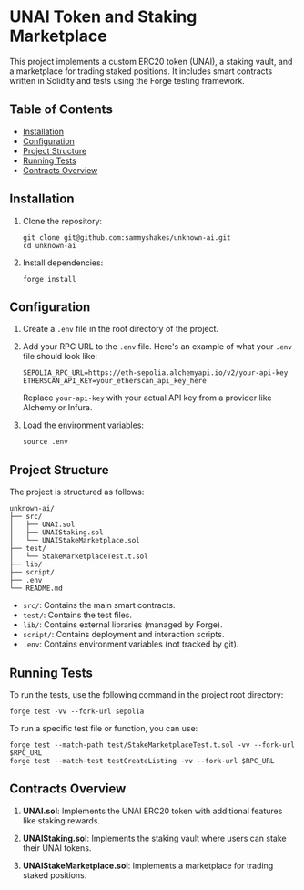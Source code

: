 # UNAI Token and Staking Marketplace

This project implements a custom ERC20 token (UNAI), a staking vault, and a marketplace for trading staked positions. It includes smart contracts written in Solidity and tests using the Forge testing framework.

## Table of Contents

- [Installation](#installation)
- [Configuration](#configuration)
- [Project Structure](#project-structure)
- [Running Tests](#running-tests)
- [Contracts Overview](#contracts-overview)

## Installation

1. Clone the repository:
   ```
   git clone git@github.com:sammyshakes/unknown-ai.git
   cd unknown-ai
   ```

2. Install dependencies:
   ```
   forge install
   ```

## Configuration

1. Create a `.env` file in the root directory of the project.

2. Add your RPC URL to the `.env` file. Here's an example of what your `.env` file should look like:

   ```
   SEPOLIA_RPC_URL=https://eth-sepolia.alchemyapi.io/v2/your-api-key
   ETHERSCAN_API_KEY=your_etherscan_api_key_here
   ```

   Replace `your-api-key` with your actual API key from a provider like Alchemy or Infura.
   

3. Load the environment variables:
   ```
   source .env
   ```

## Project Structure

The project is structured as follows:

```
unknown-ai/
├── src/
│   ├── UNAI.sol
│   ├── UNAIStaking.sol
│   └── UNAIStakeMarketplace.sol
├── test/
│   └── StakeMarketplaceTest.t.sol
├── lib/
├── script/
├── .env
└── README.md
```

- `src/`: Contains the main smart contracts.
- `test/`: Contains the test files.
- `lib/`: Contains external libraries (managed by Forge).
- `script/`: Contains deployment and interaction scripts.
- `.env`: Contains environment variables (not tracked by git).

## Running Tests

To run the tests, use the following command in the project root directory:

```
forge test -vv --fork-url sepolia
```


To run a specific test file or function, you can use:

```
forge test --match-path test/StakeMarketplaceTest.t.sol -vv --fork-url $RPC_URL
forge test --match-test testCreateListing -vv --fork-url $RPC_URL
```

## Contracts Overview

1. **UNAI.sol**: Implements the UNAI ERC20 token with additional features like staking rewards.

2. **UNAIStaking.sol**: Implements the staking vault where users can stake their UNAI tokens.

3. **UNAIStakeMarketplace.sol**: Implements a marketplace for trading staked positions.
